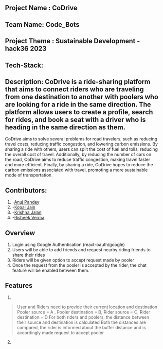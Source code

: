 ## Project Name : CoDrive
## Team Name: Code_Bots
## Project Theme : Sustainable Development - hack36 2023

## Tech-Stack: 
## Description: CoDrive is a ride-sharing platform that aims to connect riders who are traveling from one destination to another with poolers who are looking for a ride in the same direction. The platform allows users to create a profile, search for rides, and book a seat with a driver who is heading in the same direction as them.
CoDrive aims to solve several problems for road travelers, such as reducing travel costs, reducing traffic congestion, and lowering carbon emissions. By sharing a ride with others, users can split the cost of fuel and tolls, reducing the overall cost of travel. Additionally, by reducing the number of cars on the road, CoDrive aims to reduce traffic congestion, making travel faster and more efficient. Finally, by sharing a ride, CoDrive hopes to reduce the carbon emissions associated with travel, promoting a more sustainable mode of transportation.

## Contributors:

1. -[Anuj Pandey](https://github.com/Anuj-Pandey1)
2. -[Kopal Jain](https://github.com/kopal)
3. -[Krishna Jalan](https://github.com/krishna)
4. -[Risheek Verma](https://github.com/https://github.com/risheekv)

## Overview
1. Login using Google Authentication (react-oauth/google)
2. Users will be able to add friends and request nearby riding friends to share their rides
3. Riders will be given option to accept request made by pooler
4. Once the request from the pooler is accepted by the rider, the chat feature will be enabled between them.

## Features
1.
> User and Riders need to provide their current location and destination
   Pooler source = A , Pooler destination = B, Rider source = C, Rider destination = D
> For both riders and poolers, the distance between their source and destination is calculated
> Both the distances are compared, the rider is informed about the buffer distance and is accordingly made request to accept pooler

2. 



